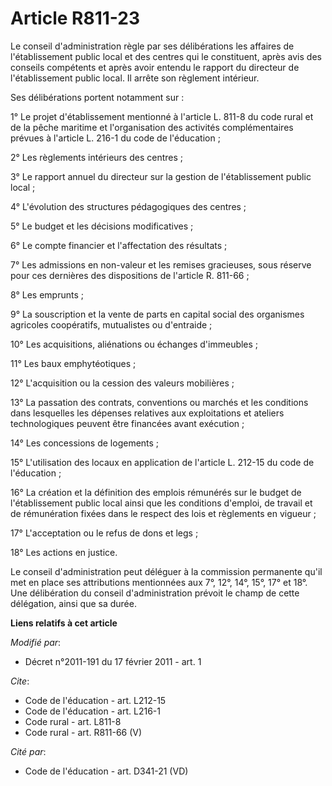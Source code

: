 # Article R811-23

Le conseil d'administration règle par ses délibérations les affaires de l'établissement public local et des centres qui le
constituent, après avis des conseils compétents et après avoir entendu le rapport du directeur de l'établissement public
local. Il arrête son règlement intérieur. 

Ses délibérations portent notamment sur : 

1° Le projet d'établissement mentionné à l'article L. 811-8 du code rural et de la pêche maritime et l'organisation des
activités complémentaires prévues à l'article L. 216-1 du code de l'éducation ; 

2° Les règlements intérieurs des centres ; 

3° Le rapport annuel du directeur sur la gestion de l'établissement public local ; 

4° L'évolution des structures pédagogiques des centres ; 

5° Le budget et les décisions modificatives ; 

6° Le compte financier et l'affectation des résultats ; 

7° Les admissions en non-valeur et les remises gracieuses, sous réserve pour ces dernières des dispositions de l'article R.
811-66 ; 

8° Les emprunts ; 

9° La souscription et la vente de parts en capital social des organismes agricoles coopératifs, mutualistes ou d'entraide ; 

10° Les acquisitions, aliénations ou échanges d'immeubles ; 

11° Les baux emphytéotiques ; 

12° L'acquisition ou la cession des valeurs mobilières ; 

13° La passation des contrats, conventions ou marchés et les conditions dans lesquelles les dépenses relatives aux
exploitations et ateliers technologiques peuvent être financées avant exécution ; 

14° Les concessions de logements ; 

15° L'utilisation des locaux en application de l'article L. 212-15 du code de l'éducation ; 

16° La création et la définition des emplois rémunérés sur le budget de l'établissement public local ainsi que les conditions
d'emploi, de travail et de rémunération fixées dans le respect des lois et règlements en vigueur ; 

17° L'acceptation ou le refus de dons et legs ; 

18° Les actions en justice. 

Le conseil d'administration peut déléguer à la commission permanente qu'il met en place ses attributions mentionnées aux 7°,
12°, 14°, 15°, 17° et 18°. Une délibération du conseil d'administration prévoit le champ de cette délégation, ainsi que sa
durée.

**Liens relatifs à cet article**

_Modifié par_:

  - Décret n°2011-191 du 17 février 2011 - art. 1

_Cite_:

  - Code de l'éducation - art. L212-15
  - Code de l'éducation - art. L216-1
  - Code rural - art. L811-8
  - Code rural - art. R811-66 (V)

_Cité par_:

  - Code de l'éducation - art. D341-21 (VD)
